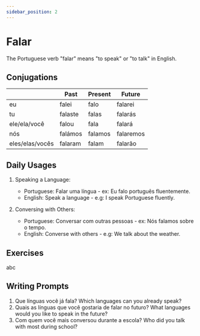 ```yaml
---
sidebar_position: 2
---
```


# Falar

The Portuguese verb "falar" means "to speak" or "to talk" in English.

## Conjugations

|                 | Past    | Present | Future    |
| --------------- | ------- | ------- | --------- |
| eu              | falei   | falo    | falarei   |
| tu              | falaste | falas   | falarás   |
| ele/ela/você    | falou   | fala    | falará    |
| nós             | falámos | falamos | falaremos |
| eles/elas/vocês | falaram | falam   | falarão   |

## Daily Usages

1. Speaking a Language:

   - Portuguese: Falar uma língua - ex: Eu falo português fluentemente.
   - English: Speak a language - e.g: I speak Portuguese fluently.

2. Conversing with Others:

   - Portuguese: Conversar com outras pessoas - ex: Nós falamos sobre o tempo.
   - English: Converse with others - e.g: We talk about the weather.

## Exercises

abc

## Writing Prompts

1. Que línguas você já fala? Which languages can you already speak?
2. Quais as línguas que você gostaria de falar no futuro? What languages would you like to speak in the future?
3. Com quem você mais conversou durante a escola? Who did you talk with most during school?
